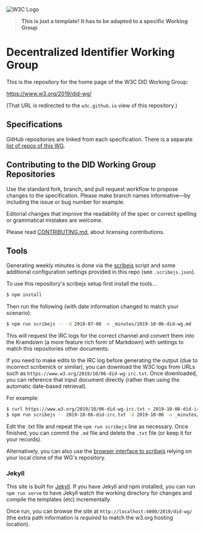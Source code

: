 
![W3C Logo](https://www.w3.org/Icons/w3c_home)

> **This is just a template! It has to be adapted to a specific Working Group**

# Decentralized Identifier Working Group

This is the repository for the home page of the W3C DID Working Group:

https://www.w3.org/2019/did-wg/

(That URL is redirected to the `w3c.github.io` view of this repository.)

## Specifications

GitHub repositories are linked from each specification. There is a separate [list of repos of this WG](https://github.com/search?q=topic%3Adid-wg+org%3Aw3c&type=Repositories).


## Contributing to the DID Working Group Repositories

Use the standard fork, branch, and pull request workflow to propose changes to the specification. Please make branch names informative—by including the issue or bug number for example.

Editorial changes that improve the readability of the spec or correct spelling or grammatical mistakes are welcome.

Please read [CONTRIBUTING.md](CONTRIBUTING.md), about licensing contributions.

## Tools

Generating weekly minutes is done via the
[scribejs](https://github.com/w3c/scribejs) script and some additional
configuration settings provided in this repo (see `.scribejs.json`).

To use this repository's scribejs setup first install the tools...

```bash
$ npm install
```

Then run the following (with date
information changed to match your scenario):

```bash
$ npm run scribejs -- -d 2018-07-06 -o _minutes/2019-10-06-did-wg.md
```

This will request the IRC logs for the correct channel and convert them into
the Kramdown (a more feature rich form of Markdown) with settings to match this
repositories other documents.

If you need to make edits to the IRC log before generating the output (due to
incorrect scribenick or similar), you can download the W3C logs from URLs such
as `https://www.w3.org/2019/10/06-did-wg-irc.txt`. Once downloaded, you can
reference that input document directly (rather than using the automatic
date-based retrieval).

For example:

```bash
$ curl https://www.w3.org/2019/10/06-did-wg-irc.txt > 2019-10-06-did-irc.txt
$ npm run scribejs -- 2019-10-06-did-irc.txt -d 2019-10-06 -o _minutes/2019-10-06-did.md
```

Edit the .txt file and repeat the `npm run scribejs` line as necessary. Once
finished, you can commit the `.md` file and delete the `.txt` file (or keep it
for your records).

Alternatively, you can also use the [browser interface to scribejs](https://w3c.github.io/scribejs/BrowserView/) relying on your local clone of the WG's repository.

### Jekyll

This site is built for [Jekyll](https://jekyllrb.com/). If you have Jekyll
and npm installed, you can run `npm run serve` to have Jekyll watch the
working directory for changes and compile the templates (etc) incrementally.

Once run, you can browse the site at `http://localhost:4000/2019/did-wg/`
(the extra path information is *required* to match the w3.org hosting location).
